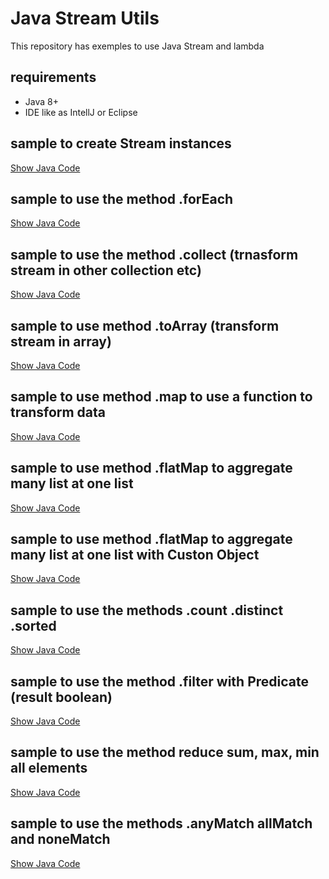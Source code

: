 # Java Stream Utils

This repository has exemples to use Java Stream and lambda

## requirements
 - Java 8+
 - IDE like as IntellJ or Eclipse

## sample to create Stream instances

[Show Java Code](operations/CreateInstanceOfStream.java)

## sample to use the method .forEach

[Show Java Code](operations/StreamForEachExemple.java)

## sample to use the method .collect (trnasform stream in other collection etc)

[Show Java Code](operations/StreamCollectSample.java)

## sample to use method .toArray (transform stream in array)

[Show Java Code](operations/StreamToArraySample.java)

## sample to use method .map to use a function to transform data

[Show Java Code](operations/StreamMapSample.java)

## sample to use method .flatMap to aggregate many list at one list

[Show Java Code](operations/StreamFlatMapSample.java)

## sample to use method .flatMap to aggregate many list at one list with Custon Object

[Show Java Code](operations/StreamFlatMapCustonObjectSample.java)

## sample to use the methods .count .distinct .sorted

[Show Java Code](operations/StreamDistinctCountSortSample.java)

## sample to use the method .filter with Predicate (result boolean)

[Show Java Code](operations/StreamFilterSample.java)

## sample to use the method reduce sum, max, min all elements

[Show Java Code](operations/StreamReduceSample.java)

## sample to use the methods .anyMatch allMatch and noneMatch

[Show Java Code](operations/StreamMatchSample.java)
